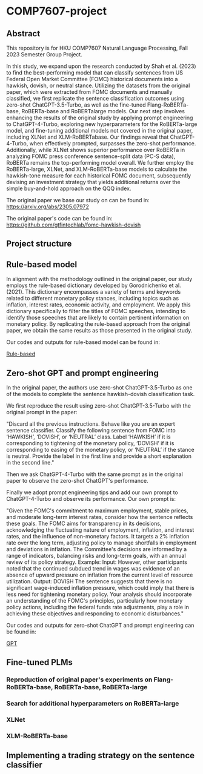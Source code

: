 # COMP7607-project

## Abstract

This repository is for HKU COMP7607 Natural Language Processing, Fall 2023 Semester Group Project.

In this study, we expand upon the research conducted by Shah et al. (2023) to find the best-performing model that can classify sentences
from US Federal Open Market Committee (FOMC) historical documents into a hawkish, dovish, or neutral stance. Utilizing the datasets from the original paper, which were extracted from FOMC documents and manually classified, we first replicate the sentence classification outcomes using zero-shot ChatGPT-3.5-Turbo, as well as the fine-tuned Flang-RoBERTa-base, RoBERTa-base and RoBERTalarge models. Our next step involves enhancing the results of the original study by applying prompt engineering to ChatGPT-4-Turbo, exploring new hyperparameters for the RoBERTa-large model, and fine-tuning additional models not covered in the original paper, including XLNet and XLM-RoBERTabase. Our findings reveal that ChatGPT-4-Turbo, when effectively prompted, surpasses the zero-shot performance. Additionally, while XLNet shows superior performance over RoBERTa in analyzing FOMC press conference sentence-split data (PC-S data), RoBERTa remains the top-performing model overall. We further employ the RoBERTa-large, XLNet, and XLM-RoBERTa-base models to calculate the hawkish-tone measure for each historical FOMC document, subsequently devising an investment strategy that yields additional returns over the simple buy-and-hold approach on the QQQ index.

The original paper we base our study on can be found in: 
https://arxiv.org/abs/2305.07972

The original paper's code can be found in:
https://github.com/gtfintechlab/fomc-hawkish-dovish

## Project structure

## Rule-based model

In alignment with the methodology outlined in the original paper, our study employs the rule-based dictionary developed by Gorodnichenko et al. (2021). This dictionary encompasses a variety of terms and keywords related to different monetary policy stances, including topics such as inflation, interest rates, economic activity, and employment. We apply this dictionary specifically to filter the titles of FOMC speeches, intending to identify those speeches that are likely to contain pertinent information on monetary policy. By replicating the rule-based approach from the original paper, we obtain the same results as those presented in the original study.

Our codes and outputs for rule-based model can be found in:

[Rule-based](Rule-based/)


## Zero-shot GPT and prompt engineering

In the original paper, the authors use zero-shot ChatGPT-3.5-Turbo as one of the models to complete the sentence hawkish-dovish classification task.

We first reproduce the result using zero-shot ChatGPT-3.5-Turbo with the original prompt in the paper: 

"Discard all the previous instructions. Behave like you are an expert sentence classifier. Classify the following sentence from FOMC into ‘HAWKISH’, ‘DOVISH’, or ‘NEUTRAL’ class. Label ‘HAWKISH’ if it is corresponding to tightening of the monetary policy, ‘DOVISH’ if it is corresponding to easing of the monetary policy, or ‘NEUTRAL’ if the stance is neutral. Provide the label in the first line and provide a short explanation in the second line."

Then we ask ChatGPT-4-Turbo with the same prompt as in the original paper to observe the zero-shot ChatGPT's performance.

Finally we adopt prompt engineering tips and add our own prompt to ChatGPT-4-Turbo and observe its performance. Our own prompt is:

"Given the FOMC's commitment to maximum employment, stable prices, and moderate long-term interest rates, consider how the sentence reflects these goals. The FOMC aims for transparency in its decisions, acknowledging the fluctuating nature of employment, inflation, and interest rates, and the influence of non-monetary factors. It targets a 2\% inflation rate over the long term, adjusting policy to manage shortfalls in employment and deviations in inflation. The Committee's decisions are informed by a range of indicators, balancing risks and long-term goals, with an annual review of its policy strategy. 
Example: 
Input:  However, other participants noted that the continued subdued trend in wages was evidence of an absence of upward pressure on inflation from the current level of resource utilization. 
Output: DOVISH The sentence suggests that there is no significant wage-induced inflation pressure, which could imply that there is less need for tightening monetary policy. 
Your analysis should incorporate an understanding of the FOMC's principles, particularly how monetary policy actions, including the federal funds rate adjustments, play a role in achieving these objectives and responding to economic disturbances."

Our codes and outputs for zero-shot ChatGPT and prompt engineering can be found in:

[GPT](GPT/)

## Fine-tuned PLMs

### Reproduction of original paper's experiments on Flang-RoBERTa-base, RoBERTa-base, RoBERTa-large

### Search for additional hyperparameters on RoBERTa-large

### XLNet

### XLM-RoBERTa-base

## Implementing a trading strategy on the sentence classifier
